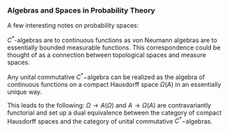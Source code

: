 ### Algebras and Spaces in Probability Theory


A few interesting notes on probability spaces:

$C^*$-algebras are to continuous functions as von Neumann algebras are to essentially bounded measurable functions. This correspondence could be thought of as a connection between topological spaces and measure spaces. 


Any unital commutative $C^* -$algebra can be realized as the algebra of continuous functions on a compact Hausdorff space $\Omega(A)$ in an essentially unique way. 

This leads to the following: $\Omega \rightarrow A(\Omega)$ and $A \rightarrow \Omega(A)$ are contravariantly functorial and set up a dual equivalence between the category of compact Hausdorff spaces and the category of unital commutative $C^* -$algebras. 




















































